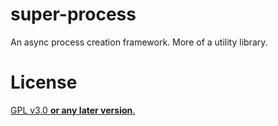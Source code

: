 super-process
=============

An async process creation framework. More of a utility library.

# License
[GPL v3.0 **or any later version**.](./LICENSE)
